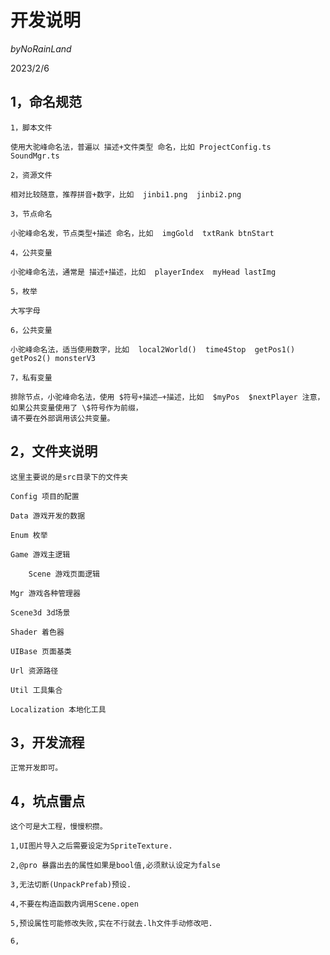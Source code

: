 # 开发说明

$by NoRainLand$

2023/2/6

## 1，命名规范

    1，脚本文件

    使用大驼峰命名法，普遍以 描述+文件类型 命名，比如 ProjectConfig.ts  SoundMgr.ts

    2，资源文件

    相对比较随意，推荐拼音+数字，比如  jinbi1.png  jinbi2.png

    3，节点命名

    小驼峰命名发，节点类型+描述 命名，比如  imgGold  txtRank btnStart

    4，公共变量

    小驼峰命名法，通常是 描述+描述，比如  playerIndex  myHead lastImg

    5，枚举

    大写字母

    6，公共变量

    小驼峰命名法，适当使用数字，比如  local2World()  time4Stop  getPos1() getPos2() monsterV3

    7，私有变量

    排除节点，小驼峰命名法，使用 $符号+描述—+描述，比如  $myPos  $nextPlayer 注意，如果公共变量使用了 \$符号作为前缀，
    请不要在外部调用该公共变量。

## 2，文件夹说明

    这里主要说的是src目录下的文件夹

    Config 项目的配置

    Data 游戏开发的数据

    Enum 枚举

    Game 游戏主逻辑

        Scene 游戏页面逻辑

    Mgr 游戏各种管理器

    Scene3d 3d场景

    Shader 着色器

    UIBase 页面基类

    Url 资源路径

    Util 工具集合

    Localization 本地化工具

## 3，开发流程

    正常开发即可。

## 4，坑点雷点

    这个可是大工程，慢慢积攒。

    1,UI图片导入之后需要设定为SpriteTexture.

    2,@pro 暴露出去的属性如果是bool值,必须默认设定为false

    3,无法切断(UnpackPrefab)预设.

    4,不要在构造函数内调用Scene.open

    5,预设属性可能修改失败,实在不行就去.lh文件手动修改吧.

    6,
